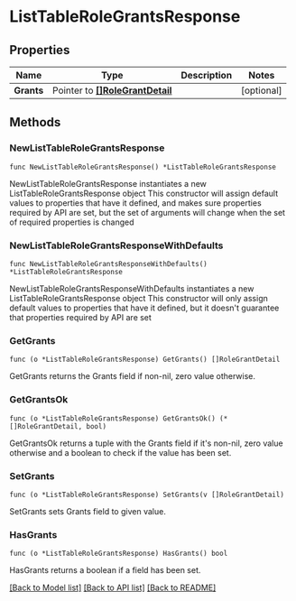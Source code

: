# ListTableRoleGrantsResponse

## Properties

Name | Type | Description | Notes
------------ | ------------- | ------------- | -------------
**Grants** | Pointer to [**[]RoleGrantDetail**](RoleGrantDetail.md) |  | [optional] 

## Methods

### NewListTableRoleGrantsResponse

`func NewListTableRoleGrantsResponse() *ListTableRoleGrantsResponse`

NewListTableRoleGrantsResponse instantiates a new ListTableRoleGrantsResponse object
This constructor will assign default values to properties that have it defined,
and makes sure properties required by API are set, but the set of arguments
will change when the set of required properties is changed

### NewListTableRoleGrantsResponseWithDefaults

`func NewListTableRoleGrantsResponseWithDefaults() *ListTableRoleGrantsResponse`

NewListTableRoleGrantsResponseWithDefaults instantiates a new ListTableRoleGrantsResponse object
This constructor will only assign default values to properties that have it defined,
but it doesn't guarantee that properties required by API are set

### GetGrants

`func (o *ListTableRoleGrantsResponse) GetGrants() []RoleGrantDetail`

GetGrants returns the Grants field if non-nil, zero value otherwise.

### GetGrantsOk

`func (o *ListTableRoleGrantsResponse) GetGrantsOk() (*[]RoleGrantDetail, bool)`

GetGrantsOk returns a tuple with the Grants field if it's non-nil, zero value otherwise
and a boolean to check if the value has been set.

### SetGrants

`func (o *ListTableRoleGrantsResponse) SetGrants(v []RoleGrantDetail)`

SetGrants sets Grants field to given value.

### HasGrants

`func (o *ListTableRoleGrantsResponse) HasGrants() bool`

HasGrants returns a boolean if a field has been set.


[[Back to Model list]](../README.md#documentation-for-models) [[Back to API list]](../README.md#documentation-for-api-endpoints) [[Back to README]](../README.md)


